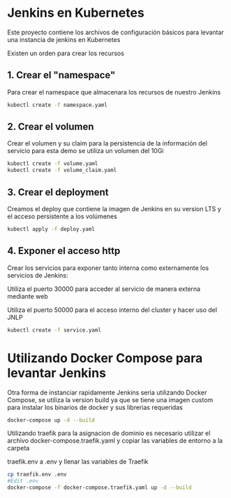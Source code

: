 # Jenkins en Kubernetes

Este proyecto contiene los archivos de configuración básicos para levantar una instancia de jenkins en Kubernetes

Existen un  orden para crear los recursos

## 1. Crear el "namespace"

Para crear el namespace que almacenara los recursos de nuestro Jenkins

```bash
kubectl create -f namespace.yaml
```

## 2. Crear el volumen

Crear el volumen y su claim para la persistencia de la información del servicio para esta demo se utiliza un volumen del 10Gi

```bash
kubectl create -f volume.yaml
kubectl create -f volume_claim.yaml
```

## 3. Crear el deployment

Creamos el deploy que contiene la imagen de Jenkins en  su version LTS y el acceso persistente a los volúmenes

```bash
kubectl apply -f deploy.yaml
```

## 4. 	Exponer el acceso http

Crear los servicios para exponer tanto interna como externamente los servicios de Jenkins:

Utiliza el puerto 30000 para acceder al servicio de manera externa mediante web

Utiliza el puerto 50000 para el acceso interno del cluster y hacer uso del JNLP

```bash
kubectl create -f service.yaml
```

# Utilizando Docker Compose para levantar Jenkins

Otra forma de instanciar rapidamente Jenkins seria utilizando Docker Compose, se utiliza la version build ya que se tiene una imagen custom para instalar los binarios de docker y sus librerias requeridas

```bash
docker-compose up -d --build
```

Utilizando traefik para la asignacion de dominio es necesario utilizar el archivo docker-compose.traefik.yaml y copiar las variables de entorno a la carpeta

traefik.env a .env y llenar las variables de Traefik

```bash
cp traefik.env .env
#Edit .env
docker-compose -f docker-compose.traefik.yaml up -d --build
```
